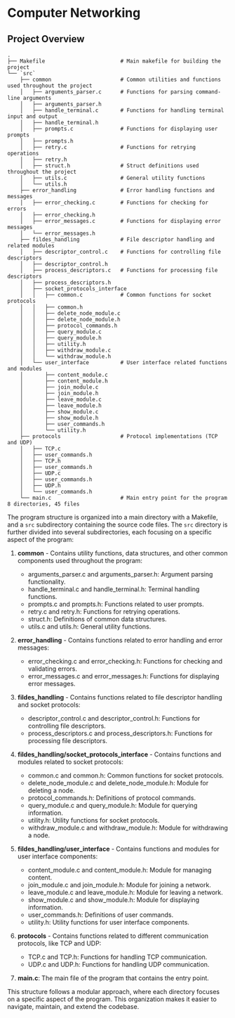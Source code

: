# Computer Networking

## Project Overview

```plaintext
.
├── Makefile                        # Main makefile for building the project
└── `src`
    ├── common                      # Common utilities and functions used throughout the project
    │   ├── arguments_parser.c      # Functions for parsing command-line arguments
    │   ├── arguments_parser.h
    │   ├── handle_terminal.c       # Functions for handling terminal input and output
    │   ├── handle_terminal.h
    │   ├── prompts.c               # Functions for displaying user prompts
    │   ├── prompts.h
    │   ├── retry.c                 # Functions for retrying operations
    │   ├── retry.h
    │   ├── struct.h                # Struct definitions used throughout the project
    │   ├── utils.c                 # General utility functions
    │   └── utils.h
    ├── error_handling              # Error handling functions and messages
    │   ├── error_checking.c        # Functions for checking for errors
    │   ├── error_checking.h
    │   ├── error_messages.c        # Functions for displaying error messages
    │   └── error_messages.h
    ├── fildes_handling             # File descriptor handling and related modules
    │   ├── descriptor_control.c    # Functions for controlling file descriptors
    │   ├── descriptor_control.h
    │   ├── process_descriptors.c   # Functions for processing file descriptors
    │   ├── process_descriptors.h
    │   ├── socket_protocols_interface
    │   │   ├── common.c            # Common functions for socket protocols
    │   │   ├── common.h
    │   │   ├── delete_node_module.c
    │   │   ├── delete_node_module.h
    │   │   ├── protocol_commands.h
    │   │   ├── query_module.c
    │   │   ├── query_module.h
    │   │   ├── utility.h
    │   │   ├── withdraw_module.c
    │   │   └── withdraw_module.h
    │   └── user_interface          # User interface related functions and modules
    │       ├── content_module.c
    │       ├── content_module.h
    │       ├── join_module.c
    │       ├── join_module.h
    │       ├── leave_module.c
    │       ├── leave_module.h
    │       ├── show_module.c
    │       ├── show_module.h
    │       ├── user_commands.h
    │       └── utility.h
    ├── protocols                   # Protocol implementations (TCP and UDP)
    │   ├── TCP.c
    │   ├── user_commands.h
    │   ├── TCP.h
    │   ├── user_commands.h
    │   ├── UDP.c
    │   ├── user_commands.h
    │   ├── UDP.h
    │   └── user_commands.h
    └── main.c                      # Main entry point for the program
8 directories, 45 files
```

The program structure is organized into a main directory with a Makefile, and a `src` subdirectory containing the source code files. The `src` directory is further divided into several subdirectories, each focusing on a specific aspect of the program:

1. **common** - Contains utility functions, data structures, and other common components used throughout the program:
    * arguments_parser.c and arguments_parser.h: Argument parsing functionality.
    * handle_terminal.c and handle_terminal.h: Terminal handling functions.
    * prompts.c and prompts.h: Functions related to user prompts.
    * retry.c and retry.h: Functions for retrying operations.
    * struct.h: Definitions of common data structures.
    * utils.c and utils.h: General utility functions.

2. **error_handling** - Contains functions related to error handling and error messages:
    * error_checking.c and error_checking.h: Functions for checking and validating errors.
    * error_messages.c and error_messages.h: Functions for displaying error messages.

3. **fildes_handling** - Contains functions related to file descriptor handling and socket protocols:
    * descriptor_control.c and descriptor_control.h: Functions for controlling file descriptors.
    * process_descriptors.c and process_descriptors.h: Functions for processing file descriptors.

4. **fildes_handling/socket_protocols_interface** - Contains functions and modules related to socket protocols:
    * common.c and common.h: Common functions for socket protocols.
    * delete_node_module.c and delete_node_module.h: Module for deleting a node.
    * protocol_commands.h: Definitions of protocol commands.
    * query_module.c and query_module.h: Module for querying information.
    * utility.h: Utility functions for socket protocols.
    * withdraw_module.c and withdraw_module.h: Module for withdrawing a node.

5. **fildes_handling/user_interface** - Contains functions and modules for user interface components:
    * content_module.c and content_module.h: Module for managing content.
    * join_module.c and join_module.h: Module for joining a network.
    * leave_module.c and leave_module.h: Module for leaving a network.
    * show_module.c and show_module.h: Module for displaying information.
    * user_commands.h: Definitions of user commands.
    * utility.h: Utility functions for user interface components.

6. **protocols** - Contains functions related to different communication protocols, like TCP and UDP:
    * TCP.c and TCP.h: Functions for handling TCP communication.
    * UDP.c and UDP.h: Functions for handling UDP communication.

7. **main.c**: The main file of the program that contains the entry point.

This structure follows a modular approach, where each directory focuses on a specific aspect of the program. This organization makes it easier to navigate, maintain, and extend the codebase.
